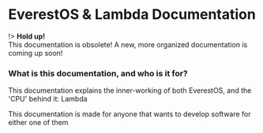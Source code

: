 # EverestOS & Lambda Documentation

!> **Hold up!** \
This documentation is obsolete! A new, more organized documentation is coming up soon!

### What is this documentation, and who is it for?

This documentation explains the inner-working of both EverestOS, and the 'CPU' behind it: Lambda

This documentation is made for anyone that wants to develop software for either one of them